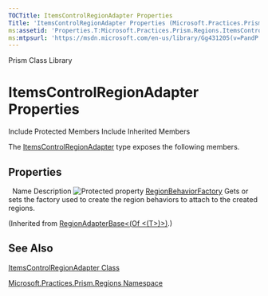 ```yaml
---
TOCTitle: ItemsControlRegionAdapter Properties
Title: 'ItemsControlRegionAdapter Properties (Microsoft.Practices.Prism.Regions)'
ms:assetid: 'Properties.T:Microsoft.Practices.Prism.Regions.ItemsControlRegionAdapter'
ms:mtpsurl: 'https://msdn.microsoft.com/en-us/library/Gg431205(v=PandP.50)'
---
```


Prism Class Library

ItemsControlRegionAdapter Properties
====================================

Include Protected Members
Include Inherited Members

The [ItemsControlRegionAdapter](https://msdn.microsoft.com/t:microsoft.practices.prism.regions.itemscontrolregionadapter) type exposes the following members.

Properties
----------

<span id="propertyTableToggle"></span>
 
Name
Description
![](https://msdn.microsoft.com/en-us/Gg431205.protproperty(en-us,PandP.50).gif "Protected property")
[RegionBehaviorFactory](https://msdn.microsoft.com/p:microsoft.practices.prism.regions.regionadapterbase%601.regionbehaviorfactory)
Gets or sets the factory used to create the region behaviors to attach to the created regions.

(Inherited from [RegionAdapterBase&lt;(Of &lt;(T&gt;)&gt;)](https://msdn.microsoft.com/t:microsoft.practices.prism.regions.regionadapterbase%601).)

See Also
--------

<span id="seeAlsoToggle"></span>
[ItemsControlRegionAdapter Class](https://msdn.microsoft.com/t:microsoft.practices.prism.regions.itemscontrolregionadapter)

[Microsoft.Practices.Prism.Regions Namespace](https://msdn.microsoft.com/n:microsoft.practices.prism.regions)

